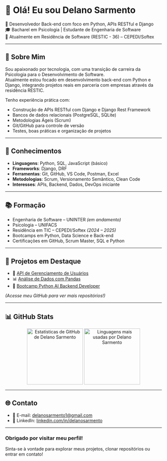 # 👋 Olá! Eu sou Delano Sarmento

🎯 Desenvolvedor Back-end com foco em Python, APIs RESTful e Django  
🎓 Bacharel em Psicologia | Estudante de Engenharia de Software  
🚀 Atualmente em Residência de Software (RESTIC - 36) – CEPEDI/Softex

---

## 💼 Sobre Mim

Sou apaixonado por tecnologia, com uma transição de carreira da Psicologia para o Desenvolvimento de Software.  
Atualmente estou focado em desenvolvimento back-end com Python e Django, integrando projetos reais em parceria com empresas através da residência RESTIC.

Tenho experiência prática com:
- Construção de APIs RESTful com Django e Django Rest Framework  
- Bancos de dados relacionais (PostgreSQL, SQLite)  
- Metodologias Ágeis (Scrum)  
- Git/GitHub para controle de versão  
- Testes, boas práticas e organização de projetos

---

## 🧠 Conhecimentos

- **Linguagens**: Python, SQL, JavaScript (básico)  
- **Frameworks**: Django, DRF  
- **Ferramentas**: Git, GitHub, VS Code, Postman, Excel  
- **Metodologias**: Scrum, Versionamento Semântico, Clean Code  
- **Interesses**: APIs, Backend, Dados, DevOps iniciante

---

## 📚 Formação

- Engenharia de Software – UNINTER *(em andamento)*  
- Psicologia – UNIFACS  
- Residência em TIC – CEPEDI/Softex *(2024 – 2025)*  
- Bootcamps em Python, Data Science e Back-end  
- Certificações em GitHub, Scrum Master, SQL e Python

---

## 🚀 Projetos em Destaque

- 🔧 [API de Gerenciamento de Usuários](https://github.com/SarmentoDelano/api-usuarios)  
- 📊 [Análise de Dados com Pandas](https://github.com/SarmentoDelano/data-analysis-pandas)  
- 🧠 [Bootcamp Python AI Backend Developer](https://github.com/SarmentoDelano/meus-certificados)

*(Acesse meu GitHub para ver mais repositórios!)*

---

## 📊 GitHub Stats

<div align="center">

  <img height="180em" src="https://github-readme-stats.vercel.app/api?username=SarmentoDelano&show_icons=true&theme=default&include_all_commits=true&count_private=true" alt="Estatísticas de GitHub de Delano Sarmento" />

  <img height="180em" src="https://github-readme-stats.vercel.app/api/top-langs/?username=SarmentoDelano&layout=compact&langs_count=7&theme=default" alt="Linguagens mais usadas por Delano Sarmento" />

</div>

---

## 🌐 Contato

- 📧 E-mail: delanosarmento1@gmail.com  
- 💼 LinkedIn: [linkedin.com/in/delanosarmento](https://www.linkedin.com/in/delanosarmento/)  

---

### Obrigado por visitar meu perfil!  
Sinta-se à vontade para explorar meus projetos, clonar repositórios ou entrar em contato!
